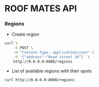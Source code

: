 # ROOF MATES API

### Regions

- Create region

```bash
curl \
    -X POST \
    -H "Content-Type: application/json" \
    -d '{"address":"Road street 16"}' \
    http://0.0.0.0:8080/regions
```

- List of available regions with their spots

```bash
curl http://0.0.0.0:8080/regions
```